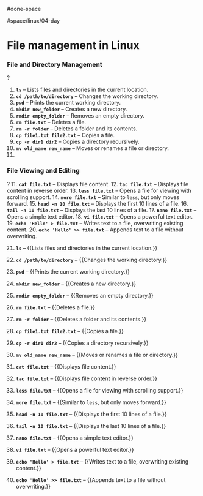 
#done-space 

#space/linux/04-day
# File management in Linux



### File and Directory Management
?
1. **`ls`** – Lists files and directories in the current location.
2. **`cd /path/to/directory`** – Changes the working directory.
3. **`pwd`** – Prints the current working directory.
4. **`mkdir new_folder`** – Creates a new directory.
5. **`rmdir empty_folder`** – Removes an empty directory.
6. **`rm file.txt`** – Deletes a file.
7. **`rm -r folder`** – Deletes a folder and its contents.
8. **`cp file1.txt file2.txt`** – Copies a file.
9. **`cp -r dir1 dir2`** – Copies a directory recursively.
10. **`mv old_name new_name`** – Moves or renames a file or directory.
11.
<!--SR:!2025-05-02,1,210-->

### File Viewing and Editing
?
11. **`cat file.txt`** – Displays file content.
12. **`tac file.txt`** – Displays file content in reverse order.
13. **`less file.txt`** – Opens a file for viewing with scrolling support.
14. **`more file.txt`** – Similar to `less`, but only moves forward.
15. **`head -n 10 file.txt`** – Displays the first 10 lines of a file.
16. **`tail -n 10 file.txt`** – Displays the last 10 lines of a file.
17. **`nano file.txt`** – Opens a simple text editor.
18. **`vi file.txt`** – Opens a powerful text editor.
19. **`echo 'Hello' > file.txt`** – Writes text to a file, overwriting existing content.
20. **`echo 'Hello' >> file.txt`** – Appends text to a file without overwriting.
<!--SR:!2025-05-02,1,210-->

 
 

21. **`ls`** – {{Lists files and directories in the current location.}}
    
22. **`cd /path/to/directory`** – {{Changes the working directory.}}
    
23. **`pwd`** – {{Prints the current working directory.}}
    
24. **`mkdir new_folder`** – {{Creates a new directory.}}
    
25. **`rmdir empty_folder`** – {{Removes an empty directory.}}
    
26. **`rm file.txt`** – {{Deletes a file.}}
    
27. **`rm -r folder`** – {{Deletes a folder and its contents.}}
    
28. **`cp file1.txt file2.txt`** – {{Copies a file.}}
    
29. **`cp -r dir1 dir2`** – {{Copies a directory recursively.}}
    
30. **`mv old_name new_name`** – {{Moves or renames a file or directory.}}
    
  



 
11. **`cat file.txt`** – {{Displays file content.}}
    
12. **`tac file.txt`** – {{Displays file content in reverse order.}}
    
13. **`less file.txt`** – {{Opens a file for viewing with scrolling support.}}
    
14. **`more file.txt`** – {{Similar to `less`, but only moves forward.}}
    
15. **`head -n 10 file.txt`** – {{Displays the first 10 lines of a file.}}
    
16. **`tail -n 10 file.txt`** – {{Displays the last 10 lines of a file.}}
    
17. **`nano file.txt`** – {{Opens a simple text editor.}}
    
18. **`vi file.txt`** – {{Opens a powerful text editor.}}
    
19. **`echo 'Hello' > file.txt`** – {{Writes text to a file, overwriting existing content.}}
    
20. **`echo 'Hello' >> file.txt`** – {{Appends text to a file without overwriting.}}
    
 